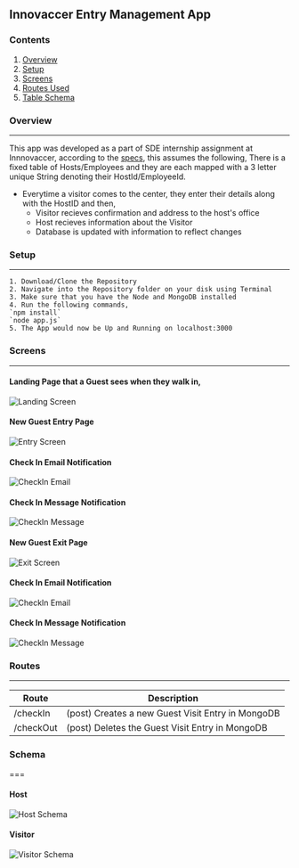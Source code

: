 ## Innovaccer Entry Management App

### Contents
1. [Overview](#overview)
2. [Setup](#setup)
3. [Screens](#screens)
4. [Routes Used](#routes)
5. [Table Schema](#Schema)



### Overview
---
This app was developed as a part of SDE internship assignment at Innnovaccer,
according to the [specs](https://summergeeks.in/static/assignments/summergeeks%202020%20-%20SDE%20Assignment.pdf), this assumes the following,
There is a fixed table of Hosts/Employees and they are each mapped with a 3 letter unique String denoting their HostId/EmployeeId.

* Everytime a visitor comes to the center, they enter their details along with the HostID and then,
    * Visitor recieves confirmation and address to the host's office
    * Host recieves information about the Visitor
    * Database is updated with information to reflect changes
    
    
### Setup
---
    1. Download/Clone the Repository
    2. Navigate into the Repository folder on your disk using Terminal
    3. Make sure that you have the Node and MongoDB installed
    4. Run the following commands,
    `npm install`
    `node app.js`
    5. The App would now be Up and Running on localhost:3000
    
    
### Screens
---
#### Landing Page that a Guest sees when they walk in,
![Landing Screen](https://raw.githubusercontent.com/akhileshPandey16/Innovacer_Entry_Mangement/master/images/Welcome.png)

#### New Guest Entry Page

![Entry Screen](https://raw.githubusercontent.com/akhileshPandey16/Innovacer_Entry_Mangement/master/images/checkIn.png)

#### Check In Email Notification

![CheckIn Email](https://raw.githubusercontent.com/akhileshPandey16/Innovacer_Entry_Mangement/master/images/em-checkIn.png)

#### Check In Message Notification
![CheckIn Message](https://raw.githubusercontent.com/akhileshPandey16/Innovacer_Entry_Mangement/master/images/ms-checkIn.jpeg)

#### New Guest Exit Page

![Exit Screen](https://raw.githubusercontent.com/akhileshPandey16/Innovacer_Entry_Mangement/master/images/checkOutcopy.png)

#### Check In Email Notification

![CheckIn Email](https://raw.githubusercontent.com/akhileshPandey16/Innovacer_Entry_Mangement/master/images/em-checkOut.png)

#### Check In Message Notification
![CheckIn Message](https://raw.githubusercontent.com/akhileshPandey16/Innovacer_Entry_Mangement/master/images/ms-checkOut.jpeg)



### Routes
---

| Route  | Description |
| ------------- | ------------- |
| /checkIn |(post) Creates a new Guest Visit Entry in MongoDB  |
| /checkOut |(post) Deletes the  Guest Visit Entry in MongoDB  |

### Schema
===
#### Host
![Host Schema](https://raw.githubusercontent.com/akhileshPandey16/Innovacer_Entry_Mangement/master/images/host.png)

#### Visitor
![Visitor Schema](https://raw.githubusercontent.com/akhileshPandey16/Innovacer_Entry_Mangement/master/images/guest.png)




